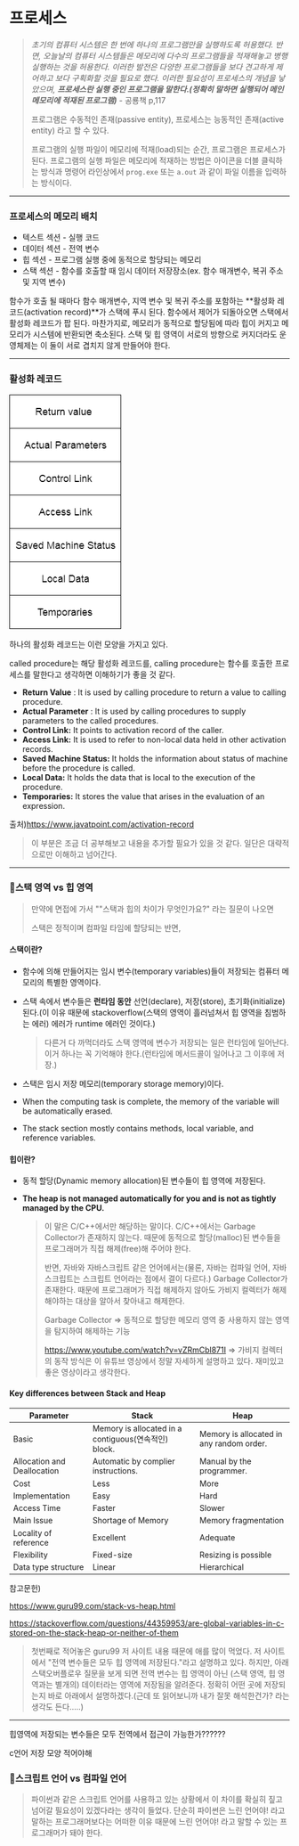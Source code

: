 # 프로세스

> *초기의 컴퓨터 시스템은 한 번에 하나의 프로그램만을 실행하도록 허용했다. 반면, 오늘날의 컴퓨터 시스템들은 메모리에 다수의 프로그램들을 적재해놓고 병행 실행하는 것을 허용한다. 이러한 발전은 다양한 프로그램들을 보다 견고하게 제어하고 보다 구획화할 것을 필요로 했다. 이러한 필요성이 프로세스의 개념을 낳았으며, **프로세스란 실행 중인 프로그램을 말한다.(정확히 말하면 실행되어 메인 메모리에 적재된 프로그램)*** - 공룡책 p,117
>
> 프로그램은 수동적인 존재(passive entity), 프로세스는 능동적인 존재(active entity) 라고 할 수 있다.
>
> 프로그램의 실행 파일이 메모리에 적재(load)되는 순간, 프로그램은 프로세스가 된다. 프로그램의 실행 파일은 메모리에 적재하는 방법은 아이콘을 더블 클릭하는 방식과 명령어 라인상에서 `prog.exe` 또는 `a.out` 과 같이 파일 이름을 입력하는 방식이다.

---

### 프로세스의 메모리 배치

- 텍스트 섹션 - 실행 코드
- 데이터 섹션 - 전역 변수
- 힙 섹션 - 프로그램 실행 중에 동적으로 할당되는 메모리
- 스택 섹션 - 함수를 호출할 때 임시 데이터 저장장소(ex. 함수 매개변수, 복귀 주소 및 지역 변수)

함수가 호출 될 때마다 함수 매개변수, 지역 변수 및 복귀 주소를 포함하는 **활성화 레코드(activation record)**가 스택에 푸시 된다. 함수에서 제어가 되돌아오면 스택에서 활성화 레코드가 팝 된다. 마찬가지로, 메모리가 동적으로 할당됨에 따라 힙이 커지고 메모리가 시스템에 반환되면 축소된다. 스택 및 힙 영역이 서로의 방향으로 커지더라도 운영체제는 이 둘이 서로 겹치지 않게 만들어야 한다.

---

### 활성화 레코드

![activation_record](../assets/img/activation-record.png)



하나의 활성화 레코드는 이런 모양을 가지고 있다.

called procedure는 해당 활성화 레코드를, calling procedure는 함수를 호출한 프로세스를 말한다고 생각하면 이해하기가 좋을 것 같다.

- **Return Value** : It is used by calling procedure to return a value to calling procedure.
- **Actual Parameter** : It is used by calling procedures to supply parameters to the called procedures.
- **Control Link:** It points to activation record of the caller.
- **Access Link:** It is used to refer to non-local data held in other activation records.
- **Saved Machine Status:** It holds the information about status of machine before the procedure is called.
- **Local Data:** It holds the data that is local to the execution of the procedure.
- **Temporaries:** It stores the value that arises in the evaluation of an expression.

출처)https://www.javatpoint.com/activation-record

> 이 부분은 조금 더 공부해보고 내용을 추가할 필요가 있을 것 같다. 일단은 대략적으로만 이해하고 넘어간다.

---

### 🔴스택 영역 vs 힙 영역

> 만약에 면접에 가서 ""스택과 힙의 차이가 무엇인가요?" 라는 질문이 나오면
>
> 스택은 정적이며 컴파일 타임에 할당되는 반면, 

#### 스택이란?

- 함수에 의해 만들어지는 임시 변수(temporary variables)들이 저장되는 컴퓨터 메모리의 특별한 영역이다.

- 스택 속에서 변수들은 **런타임 동안** 선언(declare), 저장(store), 초기화(initialize) 된다.(이 이유 때문에 stackoverflow(스택의 영역이 흘러넘쳐서 힙 영역을 침범하는 에러) 에러가 runtime 에러인 것이다.)

  > 다른거 다 까먹더라도 스택 영역에 변수가 저장되는 일은 런타임에 일어난다. 이거 하나는 꼭 기억해야 한다.(런타임에 메서드콜이 일어나고 그 이후에 저장.)

- 스택은 임시 저장 메모리(temporary storage memory)이다. 

- When the computing task is complete, the memory of the variable will be automatically erased.

- The stack section mostly contains methods, local variable, and reference variables.

#### 힙이란? 

- 동적 할당(Dynamic memory allocation)된 변수들이 힙 영역에 저장된다.

- **The heap is not managed automatically for you and is not as tightly managed by the CPU.**

  > 이 말은 C/C++에서만 해당하는 말이다. C/C++에서는 Garbage Collector가 존재하지 않는다. 때문에 동적으로 할당(malloc)된 변수들을 프로그래머가 직접 해제(free)해 주어야 한다.
  >
  > 반면, 자바와 자바스크립트 같은 언어에서는(물론, 자바는 컴파일 언어, 자바스크립트는 스크립트 언어라는 점에서 결이 다르다.) Garbage Collector가 존재한다. 때문에 프로그래머가 직접 해제하지 않아도 가비지 컬렉터가 해제해야하는 대상을 알아서 찾아내고 해제한다.
  >
  > Garbage Collector => 동적으로 할당한 메모리 영역 중 사용하지 않는 영역을 탐지하여 해제하는 기능
  >
  > https://www.youtube.com/watch?v=vZRmCbl871I     => 가비지 컬렉터의 동작 방식은 이 유튜브 영상에서 정말 자세하게 설명하고 있다. 재미있고 좋은 영상이라고 생각한다.
  >
  > 

#### Key differences between Stack and Heap

| Parameter                   | Stack                                                | Heap                                     |
| --------------------------- | ---------------------------------------------------- | ---------------------------------------- |
| Basic                       | Memory is allocated in a contiguous(연속적인) block. | Memory is allocated in any random order. |
| Allocation and Deallocation | Automatic by complier instructions.                  | Manual by the programmer.                |
| Cost                        | Less                                                 | More                                     |
| Implementation              | Easy                                                 | Hard                                     |
| Access Time                 | Faster                                               | Slower                                   |
| Main Issue                  | Shortage of Memory                                   | Memory fragmentation                     |
| Locality of reference       | Excellent                                            | Adequate                                 |
| Flexibility                 | Fixed-size                                           | Resizing is possible                     |
| Data type structure         | Linear                                               | Hierarchical                             |



참고문헌)

https://www.guru99.com/stack-vs-heap.html

https://stackoverflow.com/questions/44359953/are-global-variables-in-c-stored-on-the-stack-heap-or-neither-of-them

>첫번째로 적어놓은 guru99 저 사이트 내용 때문에 애를 많이 먹었다. 저 사이트에서 "전역 변수들은 모두 힙 영역에 저장된다."라고 설명하고 있다. 하지만, 아래 스택오버플로우 질문을 보게 되면 전역 변수는 힙 영역이 아닌 (스택 영역, 힙 영역과는 별개의) 데이터라는 영역에 저장됨을 알려준다. 정확히 어떤 곳에 저장되는지 바로 아래에서 설명하겠다.(근데 또 읽어보니까 내가 잘못 해석한건가? 라는 생각도 든다.....)

---

힙영역에 저장되는 변수들은 모두 전역에서 접근이 가능한가??????

c언어 저장 모양 적어야해









### 🔴스크립트 언어 vs 컴파일 언어

> 파이썬과 같은 스크립트 언어를 사용하고 있는 상황에서 이 차이를 확실히 짚고 넘어갈 필요성이 있겠다라는 생각이 들었다. 단순히 파이썬은 느린 언어야! 라고 말하는 프로그래머보다는 어떠한 이유 때문에 느린 언어야! 라고 말할 수 있는 프로그래머가 돼야 한다.

